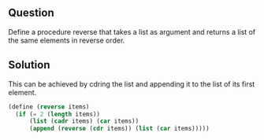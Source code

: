 Question
---
Define a procedure reverse that takes a list as argument and returns a list of the same elements in reverse order.

Solution
---
This can be achieved by cdring the list and appending it to the list of its first element. 

```scheme
(define (reverse items)
  (if (= 2 (length items))
      (list (cadr items) (car items))
      (append (reverse (cdr items)) (list (car items)))))
```